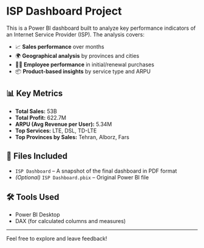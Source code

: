 # ISP Dashboard Project

This is a Power BI dashboard built to analyze key performance indicators of an Internet Service Provider (ISP). The analysis covers:

- 📈 **Sales performance** over months
- 🌍 **Geographical analysis** by provinces and cities
- 🧑‍💼 **Employee performance** in initial/renewal purchases
- 📦 **Product-based insights** by service type and ARPU

## 📊 Key Metrics

- **Total Sales:** 53B
- **Total Profit:** 622.7M
- **ARPU (Avg Revenue per User):** 5.34M
- **Top Services:** LTE, DSL, TD-LTE
- **Top Provinces by Sales:** Tehran, Alborz, Fars

## 📁 Files Included

- `ISP Dashboard` – A snapshot of the final dashboard in PDF format
- *(Optional)* `ISP Dashboard.pbix` – Original Power BI file

## 🛠️ Tools Used

- Power BI Desktop
- DAX (for calculated columns and measures)

---

Feel free to explore and leave feedback!
